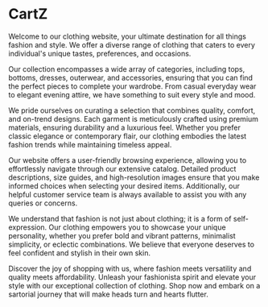 # CartZ

Welcome to our clothing website, your ultimate destination for all things fashion and style. We offer a diverse range of clothing that caters to every individual's unique tastes, preferences, and occasions.

Our collection encompasses a wide array of categories, including tops, bottoms, dresses, outerwear, and accessories, ensuring that you can find the perfect pieces to complete your wardrobe. From casual everyday wear to elegant evening attire, we have something to suit every style and mood.

We pride ourselves on curating a selection that combines quality, comfort, and on-trend designs. Each garment is meticulously crafted using premium materials, ensuring durability and a luxurious feel. Whether you prefer classic elegance or contemporary flair, our clothing embodies the latest fashion trends while maintaining timeless appeal.

Our website offers a user-friendly browsing experience, allowing you to effortlessly navigate through our extensive catalog. Detailed product descriptions, size guides, and high-resolution images ensure that you make informed choices when selecting your desired items. Additionally, our helpful customer service team is always available to assist you with any queries or concerns.

We understand that fashion is not just about clothing; it is a form of self-expression. Our clothing empowers you to showcase your unique personality, whether you prefer bold and vibrant patterns, minimalist simplicity, or eclectic combinations. We believe that everyone deserves to feel confident and stylish in their own skin.

Discover the joy of shopping with us, where fashion meets versatility and quality meets affordability. Unleash your fashionista spirit and elevate your style with our exceptional collection of clothing. Shop now and embark on a sartorial journey that will make heads turn and hearts flutter.
